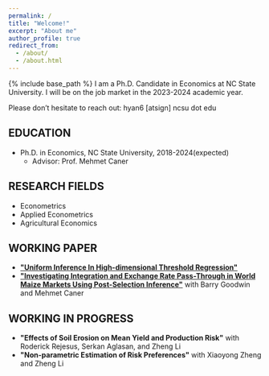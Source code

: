 ```yaml
---
permalink: /
title: "Welcome!"
excerpt: "About me"
author_profile: true
redirect_from: 
  - /about/
  - /about.html
---
```

{% include base_path %}
I am a Ph.D. Candidate in Economics at NC State University.
I will be on the job market in the 2023-2024 academic year.

Please don’t hesitate to reach out:  hyan6 [atsign] ncsu dot edu



## EDUCATION
* Ph.D. in Economics, NC State University, 2018-2024(expected)
  * Advisor: Prof. Mehmet Caner
 
 
## RESEARCH FIELDS
 * Econometrics
 * Applied Econometrics
 * Agricultural Economics

## WORKING PAPER
 * [__"Uniform Inference In High-dimensional Threshold Regression"__](https://hongqiangyan.github.io/files/Hongqiang_YAN_JMP.pdf)
* [__"Investigating Integration and Exchange Rate Pass-Through in World Maize Markets Using Post-Selection Inference"__](https://hongqiangyan.github.io/files/Yan_Goodwin_Caner_Integration_World_Maize_Markets.pdf)  with Barry Goodwin and Mehmet Caner

  
## WORKING IN PROGRESS
* __"Effects of Soil Erosion on Mean Yield and Production Risk"__ with  Roderick Rejesus, Serkan Aglasan, and Zheng Li
* __"Non-parametric Estimation of Risk Preferences"__ with Xiaoyong Zheng and Zheng Li
